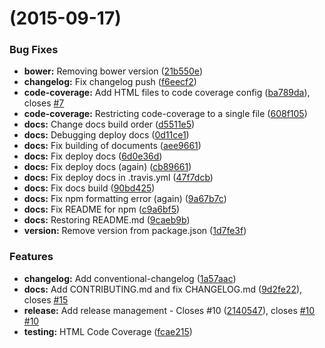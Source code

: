 <a name=""></a>
#  (2015-09-17)


### Bug Fixes

* **bower:** Removing bower version ([21b550e](https://github.com/apowers313/open-element-template/commit/21b550e))
* **changelog:** Fix changelog push ([f6eecf2](https://github.com/apowers313/open-element-template/commit/f6eecf2))
* **code-coverage:** Add HTML files to code coverage config ([ba789da](https://github.com/apowers313/open-element-template/commit/ba789da)), closes [#7](https://github.com/apowers313/open-element-template/issues/7)
* **code-coverage:** Restricting code-coverage to a single file ([608f105](https://github.com/apowers313/open-element-template/commit/608f105))
* **docs:** Change docs build order ([d5511e5](https://github.com/apowers313/open-element-template/commit/d5511e5))
* **docs:** Debugging deploy docs ([0d11ce1](https://github.com/apowers313/open-element-template/commit/0d11ce1))
* **docs:** Fix building of documents ([aee9661](https://github.com/apowers313/open-element-template/commit/aee9661))
* **docs:** Fix deploy docs ([6d0e36d](https://github.com/apowers313/open-element-template/commit/6d0e36d))
* **docs:** Fix deploy docs (again) ([cb89661](https://github.com/apowers313/open-element-template/commit/cb89661))
* **docs:** Fix deploy docs in .travis.yml ([47f7dcb](https://github.com/apowers313/open-element-template/commit/47f7dcb))
* **docs:** Fix docs build ([90bd425](https://github.com/apowers313/open-element-template/commit/90bd425))
* **docs:** Fix npm formatting error (again) ([9a67b7c](https://github.com/apowers313/open-element-template/commit/9a67b7c))
* **docs:** Fix README for npm ([c9a6bf5](https://github.com/apowers313/open-element-template/commit/c9a6bf5))
* **docs:** Restoring README.md ([9caeb9b](https://github.com/apowers313/open-element-template/commit/9caeb9b))
* **version:** Remove version from package.json ([1d7fe3f](https://github.com/apowers313/open-element-template/commit/1d7fe3f))

### Features

* **changelog:** Add conventional-changelog ([1a57aac](https://github.com/apowers313/open-element-template/commit/1a57aac))
* **docs:** Add CONTRIBUTING.md and fix CHANGELOG.md ([9d2fe22](https://github.com/apowers313/open-element-template/commit/9d2fe22)), closes [#15](https://github.com/apowers313/open-element-template/issues/15)
* **release:** Add release management - Closes #10 ([2140547](https://github.com/apowers313/open-element-template/commit/2140547)), closes [#10](https://github.com/apowers313/open-element-template/issues/10) [#10](https://github.com/apowers313/open-element-template/issues/10)
* **testing:** HTML Code Coverage ([fcae215](https://github.com/apowers313/open-element-template/commit/fcae215))



